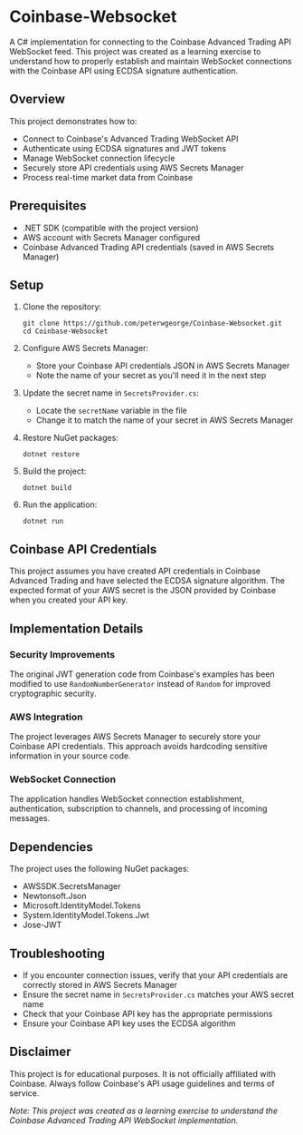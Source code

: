 # Coinbase-Websocket

A C# implementation for connecting to the Coinbase Advanced Trading API WebSocket feed. This project was created as a learning exercise to understand how to properly establish and maintain WebSocket connections with the Coinbase API using ECDSA signature authentication.

## Overview

This project demonstrates how to:

- Connect to Coinbase's Advanced Trading WebSocket API
- Authenticate using ECDSA signatures and JWT tokens
- Manage WebSocket connection lifecycle
- Securely store API credentials using AWS Secrets Manager
- Process real-time market data from Coinbase

## Prerequisites

- .NET SDK (compatible with the project version)
- AWS account with Secrets Manager configured
- Coinbase Advanced Trading API credentials (saved in AWS Secrets Manager)

## Setup

1. Clone the repository:
   ```
   git clone https://github.com/peterwgeorge/Coinbase-Websocket.git
   cd Coinbase-Websocket
   ```

2. Configure AWS Secrets Manager:
   - Store your Coinbase API credentials JSON in AWS Secrets Manager
   - Note the name of your secret as you'll need it in the next step

3. Update the secret name in `SecretsProvider.cs`:
   - Locate the `secretName` variable in the file
   - Change it to match the name of your secret in AWS Secrets Manager

4. Restore NuGet packages:
   ```
   dotnet restore
   ```

5. Build the project:
   ```
   dotnet build
   ```

6. Run the application:
   ```
   dotnet run
   ```

## Coinbase API Credentials

This project assumes you have created API credentials in Coinbase Advanced Trading and have selected the ECDSA signature algorithm. The expected format of your AWS secret is the JSON provided by Coinbase when you created your API key.

## Implementation Details

### Security Improvements

The original JWT generation code from Coinbase's examples has been modified to use `RandomNumberGenerator` instead of `Random` for improved cryptographic security.

### AWS Integration

The project leverages AWS Secrets Manager to securely store your Coinbase API credentials. This approach avoids hardcoding sensitive information in your source code.

### WebSocket Connection

The application handles WebSocket connection establishment, authentication, subscription to channels, and processing of incoming messages.

## Dependencies

The project uses the following NuGet packages:
- AWSSDK.SecretsManager
- Newtonsoft.Json
- Microsoft.IdentityModel.Tokens
- System.IdentityModel.Tokens.Jwt
- Jose-JWT

## Troubleshooting

- If you encounter connection issues, verify that your API credentials are correctly stored in AWS Secrets Manager
- Ensure the secret name in `SecretsProvider.cs` matches your AWS secret name
- Check that your Coinbase API key has the appropriate permissions
- Ensure your Coinbase API key uses the ECDSA algorithm 

## Disclaimer

This project is for educational purposes. It is not officially affiliated with Coinbase. Always follow Coinbase's API usage guidelines and terms of service.


*Note: This project was created as a learning exercise to understand the Coinbase Advanced Trading API WebSocket implementation.*
